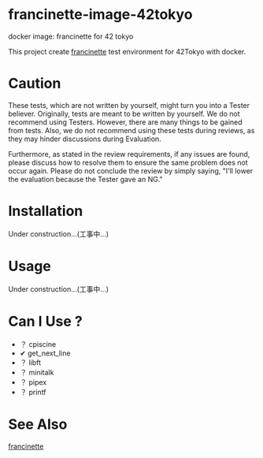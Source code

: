 # francinette-image-42tokyo
docker image: francinette for 42 tokyo

This project create [francinette](https://github.com/xicodomingues/francinette) test environment for 42Tokyo with docker.

# Caution

These tests, which are not written by yourself, might turn you into a Tester believer. Originally, tests are meant to be written by yourself. We do not recommend using Testers. However, there are many things to be gained from tests. Also, we do not recommend using these tests during reviews, as they may hinder discussions during Evaluation.

Furthermore, as stated in the review requirements, if any issues are found, please discuss how to resolve them to ensure the same problem does not occur again. Please do not conclude the review by simply saying, "I'll lower the evaluation because the Tester gave an NG."

# Installation

Under construction...(工事中...)

# Usage

Under construction...(工事中...)

# Can I Use ?

- ？ cpiscine
- ✔ get_next_line
- ？ libft
- ？ minitalk
- ？ pipex
- ？ printf

# See Also

[francinette](https://github.com/xicodomingues/francinette)
